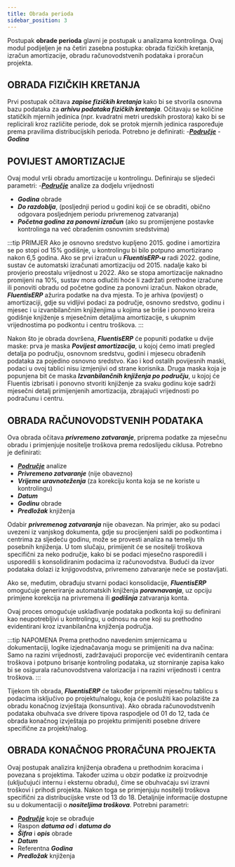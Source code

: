 ```yaml
---
title: Obrada perioda 
sidebar_position: 3
--- 
```


Postupak **obrade perioda** glavni je postupak u analizama kontrolinga. Ovaj modul podijeljen je na četiri zasebna postupka: obrada fizičkih kretanja, izračun amortizacije, obradu računovodstvenih podataka i proračun projekta.

## OBRADA FIZIČKIH KRETANJA
Prvi postupak očitava ***zapise fizičkih kretanja*** kako bi se stvorila osnovna bazu podataka za ***arhivu podataka fizičkih kretanja***. Očitavaju se količine statičkih mjernih jedinica (npr. kvadratni metri uredskih prostora) kako bi se replicirali kroz različite periode, dok se protok mjernih jedinica raspoređuje prema pravilima distribucijskih perioda. Potrebno je definirati:
-[***Područje***](/docs/controlling/controlling-parametrization/controlling-specific-settings/area-types-areas)
-***Godina***

## POVIJEST AMORTIZACIJE
Ovaj modul vrši obradu amortizacije u kontrolingu. Definiraju se sljedeći parametri:
-[***Područje***](/docs/controlling/controlling-parametrization/controlling-specific-settings/area-types-areas) analize za dodjelu vrijednosti
- ***Godina*** obrade
- ***Do razdoblja***, (posljednji period u godini koji će se obraditi, obično odgovara posljednjem periodu privremenog zatvaranja)
- ***Početna godina za ponovni izračun*** (ako su promijenjene postavke kontrolinga na već obrađenim osnovnim sredstvima)

:::tip PRIMJER
Ako je osnovno sredstvo kupljeno 2015. godine i amortizira se po stopi od 15% godišnje, u kontrolingu bi bilo potpuno amortizirano nakon 6,5 godina. Ako se prvi izračun u ***FluentisERP-u*** radi 2022. godine, sustav će automatski izračunati amortizaciju od 2015. nadalje kako bi provjerio preostalu vrijednost u 2022. Ako se stopa amortizacije naknadno promijeni na 10%, sustav mora odlučiti hoće li zadržati prethodne izračune ili ponoviti obradu od početne godine za ponovni izračun. Nakon obrade, ***FluentisERP*** ažurira podatke na dva mjesta. To je arhiva (povijest) o amortizaciji, gdje su vidljivi podaci za područje, osnovno sredstvo, godinu i mjesec i u izvanbilančnim knjiženjima u kojima se briše i ponovno kreira godišnje knjiženje s mjesečnim
detaljima amortizacije, s ukupnim vrijednostima po podkontu i centru troškova. 
:::

Nakon što je obrada dovršena, ***FluentisERP*** će popuniti podatke u dvije maske: prva je maska ***Povijest amortizacija***, u kojoj ćemo imati pregled detalja po području, osnovnom sredstvu, godini i mjesecu obrađenih podataka za pojedino osnovno sredstvo. Kao i kod ostalih povijesnih maski, podaci u ovoj tablici nisu izmjenjivi od strane korisnika. Druga maska koja je popunjena bit će maska ***Izvanbilančnih knjiženja po području***, u kojoj će Fluentis izbrisati i ponovno stvoriti knjiženje za svaku godinu koje sadrži mjesečni detalj primijenjenih amortizacija, zbrajajući vrijednosti po podračunu i centru.


## OBRADA RAČUNOVODSTVENIH PODATAKA
Ova obrada očitava ***privremeno zatvaranje***, priprema podatke za mjesečnu obradu i primjenjuje nositelje troškova prema redoslijedu ciklusa. Potrebno je definirati:
- [***Područje***](/docs/controlling/controlling-parametrization/controlling-specific-settings/area-types-areas) analize
- ***Privremeno zatvaranje*** (nije obavezno)
- ***Vrijeme uravnoteženja*** (za korekciju konta koja se ne koriste u kontrolingu)
- ***Datum*** 
- ***Godinu*** obrade
- ***Predložak*** knjiženja

Odabir ***privremenog zatvaranja*** nije obavezan. Na primjer, ako su podaci uvezeni iz vanjskog dokumenta, gdje su procijenjeni saldi po podkontima i centrima za sljedeću godinu, može se provesti analiza na temelju tih posebnih knjiženja. U tom slučaju, primijenit će se nositelji troškova specifični za neko područje, kako bi se podaci mjesečno rasporedili i usporedili s
konsolidiranim podacima iz računovodstva. Budući da izvor podataka dolazi iz knjigovodstva, privremeno zatvaranje neće se postavljati. 

Ako se, međutim, obrađuju stvarni podaci konsolidacije, ***FluentisERP*** omogućuje generiranje automatskih knjiženja ***poravnavanja***, uz opciju primjene korekcija na privremena ili ***godišnja*** zatvaranja konta.

Ovaj proces omogućuje usklađivanje podataka podkonta koji su definirani kao neupotrebljivi u kontrolingu, u odnosu na one koji su prethodno evidentirani kroz izvanbilančna knjiženja područja. 

:::tip NAPOMENA
Prema prethodno navedenim smjernicama u dokumentaciji, logike izjednačavanja mogu se primijeniti na dva načina: Samo na razini vrijednosti, zadržavajući proporcije već evidentiranih centara troškova i potpuno brisanje kontroling podataka, uz
storniranje zapisa kako bi se osigurala računovodstvena valorizacija i na razini vrijednosti i centra troškova.
:::

Tijekom tih obrada, ***FluentisERP*** će također pripremiti mjesečnu tablicu s podacima isključivo po projektu/nalogu, koja će poslužiti kao polazište za obradu konačnog izvještaja (konsuntiva). Ako obrada računovodstvenih podataka obuhvaća sve drivere tipova raspodjele od 01 do 12, tada će obrada konačnog izvještaja po projektu primijeniti posebne drivere specifične za projekt/nalog.

## OBRADA KONAČNOG PRORAČUNA PROJEKTA
Ovaj postupak analizira knjiženja obrađena u prethodnim koracima i povezana s projektima. Također uzima u obzir podatke iz  proizvodnje (uključujući internu i eksternu obradu), čime se obuhvaćaju svi izravni troškovi i prihodi projekta. Nakon toga se
primjenjuju nositelji troškova specifični za distribucijske vrste od 13 do 18. Detaljnije informacije dostupne su u dokumentaciji o ***nositeljima troškova***. Potrebni parametri:

- [***Područje***](/docs/controlling/controlling-parametrization/controlling-specific-settings/area-types-areas) koje se obrađuje
- Raspon ***datuma od*** i ***datuma do***
- ***Šifra*** i ***opis*** obrade
- ***Datum*** 
- Referentna ***Godina*** 
- ***Predložak*** knjiženja



